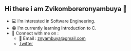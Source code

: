  ## Hi there i am Zvikomboreronyambuya 👋

- 💻 I’m interested in Software Engineering.
- 😁 I’m currently learning Introduction to C.
- 📲 Connect with me on :
   - 📧 Email : znyambuya@gmail.com
    - [Twitter](https:\\www.twitter.com\Pr0j3c7SE)
